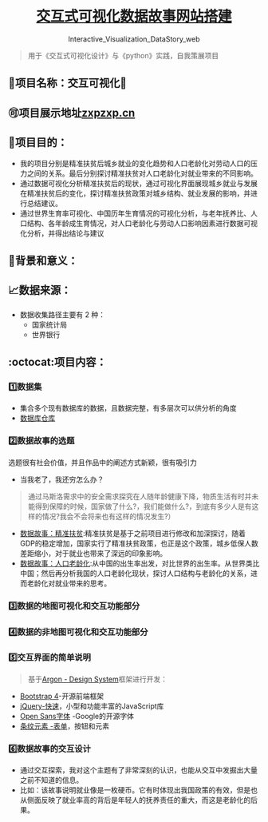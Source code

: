 <div align="center">
  <h1><a href="http://zxpzxp.cn/">交互式可视化数据故事网站搭建</a></h1>
  <p>Interactive_Visualization_DataStory_web</p>
</div>

> 用于《交互式可视化设计》与《python》实践，自我策展项目

## :pushpin:项目名称：交互可视化:pushpin:
## :accept:项目展示地址[zxpzxp.cn](http://zxpzxp.cn/)
## :paperclip:项目目的：
 - 我的项目分别是精准扶贫后城乡就业的变化趋势和人口老龄化对劳动人口的压力之间的关系。最后分别探讨精准扶贫对人口老龄化对就业带来的不同影响。
 - 通过数据可视化分析精准扶贫后的现状，通过可视化界面展现城乡就业与发展在精准扶贫后的变化，探讨精准扶贫政策对城乡结构、就业发展的影响，并进行总结建议。
 - 通过世界生育率可视化、中国历年生育情况的可视化分析，与老年抚养比、人口结构、各年龄成生育情况，对人口老龄化与劳动人口影响因素进行数据可视化分析，并得出结论与建议
 

## :pencil:背景和意义：

## :chart_with_upwards_trend:数据来源：
- 数据收集路径主要有 2 种：
	- 国家统计局
	- 世界银行
 
## :octocat:项目内容：
### :one:数据集
- 集合多个现有数据库的数据，且数据完整，有多层次可以供分析的角度
- [数据库仓库]()

### :two:数据故事的选题
选题很有社会价值，并且作品中的阐述方式新颖，很有吸引力
- 当我老了，我还穷怎么办？
>通过马斯洛需求中的安全需求探究在人随年龄健康下降，物质生活有时并未能得到保障的时候，国家做了什么?，我们能做什么?，到底有多少人是有这样的情况?我会不会将来也有这样的情况发生?）
- [数据故事：精准扶贫](http://zxpzxp.cn/fpgy):精准扶贫是基于之前项目进行修改和加深探讨，随着GDP的稳定增加，国家实行了精准扶贫政策，也正是这个政策，城乡低保人数差距缩小，对于就业也带来了深远的印象影响。
- [数据故事：人口老龄化](http://zxpzxp.cn/word):从中国的出生率出发，对比世界的出生率。从世界类比中国；然后再分析我国的人口老龄化现状，探讨人口结构与老龄化的关系，进而老龄化对就业带来的思考。

### :three:数据的地图可视化和交互功能部分
### :four:数据的非地图可视化和交互功能部分
### :five:交互界面的简单说明
>基于[Argon - Design System](https://demos.creative-tim.com/argon-dashboard/docs/getting-started/overview.html)框架进行开发：
   - [Bootstrap 4](https://getbootstrap.com/)-开源前端框架
   - [jQuery-快速](https://jquery.com/https://jquery.com/)，小型和功能丰富的JavaScript库
   - [Open Sans字体](https://fonts.google.com/specimen/Open+Sans) -Google的开源字体
   - [条纹元素 -表单](https://github.com/stripe/elements-examples/#example-1)，按钮和元素

### :six:数据故事的交互设计
- 通过交互探索，我对这个主题有了非常深刻的认识，也能从交互中发掘出大量之前不知道的信息。
- 比如：该故事说明就业像是一枚硬币。它有时体现出我国政策的有效，但是也从侧面反映了就业率高的背后是年轻人的抚养责任的重大，而这是老龄化的后果。